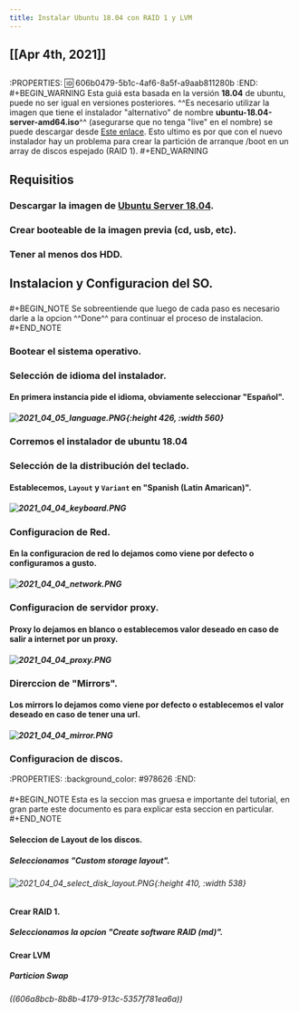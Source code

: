 ```yaml
---
title: Instalar Ubuntu 18.04 con RAID 1 y LVM
---
```


## [[Apr 4th, 2021]]
## 
:PROPERTIES:
:id: 606b0479-5b1c-4af6-8a5f-a9aab811280b
:END:
#+BEGIN_WARNING
Esta guiá esta basada en la versión **18.04** de ubuntu, puede no ser igual en versiones posteriores. ^^Es necesario utilizar la imagen que tiene el instalador "alternativo" de nombre **ubuntu-18.04-server-amd64.iso**^^ (asegurarse que no tenga "live" en el nombre) se puede descargar desde [Este enlace]( http://old-releases.ubuntu.com/releases/bionic/). Esto ultimo es por que con el nuevo instalador hay un problema para crear la partición de arranque /boot en un array de discos espejado (RAID 1).
#+END_WARNING
## Requisitios
### Descargar la imagen de [Ubuntu Server 18.04](https://releases.ubuntu.com/18.04/).
### Crear booteable de la imagen previa (cd, usb, etc).
### Tener al menos dos HDD.
## Instalacion y Configuracion del SO.
### 
#+BEGIN_NOTE
Se sobreentiende que luego de cada paso es necesario darle a la opcion ^^Done^^ para continuar el proceso de instalacion.
#+END_NOTE
### Bootear el sistema operativo.
### Selección de idioma del instalador.
#### En primera instancia pide el idioma, obviamente seleccionar "**Español**".
##### ![2021_04_05_language.PNG](https://cdn.logseq.com/%2F27628fff-82be-419a-b971-1869717d9bad026b3fda-ad3b-499e-8248-6659fe7366392021_04_05_language.PNG?Expires=4771228572&Signature=UKue7feTjlCfnjOigPicwWibz13RQe7Bg0-HrTBAQp56StsnnUVTGxLMFUcRDdiT9xTayLing0nAK8L4oycf6kEmekojdxSa7e5QPaVHkO8A-78R7uQfAJGt2KPnUb7Vz7V0k589S2tc1S4NhRHgmYCUyyPq9hNtp~Mlznr2uz4~-RM9RLirzDTK4ZhBhfNCUAd-~NI8ceFZZS~lHS5Z2SjB7D5sMKVS0rNcY5ULb12z8sB-5J5Yzr7cIsQTdvsjvRrbpBGgHaJ8caWQlSu2Rqio27TMSxKEUz1aCmv0URqW4BsjWH0L4seIww1qggiJLjrEwoukC7ykG3Ykic6srw__&Key-Pair-Id=APKAJE5CCD6X7MP6PTEA){:height 426, :width 560}
### Corremos el instalador de ubuntu 18.04
####
### Selección de la distribución del teclado.
#### Establecemos, `Layout` y `Variant` en "**Spanish (Latin Amarican)**".
##### ![2021_04_04_keyboard.PNG](https://cdn.logseq.com/%2F27628fff-82be-419a-b971-1869717d9badff858b2f-e09a-4191-88e0-f55b8ac024442021_04_04_keyboard.PNG?Expires=4771159462&Signature=AfTZLfpgL4AQfOo4cTpGieW4n8VYHKgWDAvidNEyBbSj-DzPnXb~bcg4MuM1stNH48S~YJEaPnojHZGPDjR-RxUX~d~ae5FYtF52xTKYduKREYlxcSYmnhueaxXUpkKEGMe4O69upehl4rIhA8WsB8xmO2fpfaZkqLblrBHSnn0g5qEeiuA2O19VVHUJemhr1CTQvCJ-ci5g92myXveXpZOb6O6D8LfHU-EhJwI-5Z90yqJXA4QvHCHYR6QvOqjrQWR570OO3rGtjtw8Qujp9LllBfx5cRFJbQfcaprd5vaf3Okj3NY40LsLEKg284OuluRQv3NCo0NigxW78biV-w__&Key-Pair-Id=APKAJE5CCD6X7MP6PTEA)
### Configuracion de Red.
#### En la configuracion de red lo dejamos como viene por defecto o configuramos a gusto.
##### ![2021_04_04_network.PNG](https://cdn.logseq.com/%2F27628fff-82be-419a-b971-1869717d9bad5cf31aa6-340c-4548-98f6-f33b7b83c5c22021_04_04_network.PNG?Expires=4771159399&Signature=B1evsEcjT2J1dK7KblB9pOozMK3CDVKP1vTSMkBZEVWmIMZEkmTnNoMP9UUgPfrtDTYYhWPYi5CwQEMmUD93s087UawKinyojkk8u02WL-utYU80QHnDY-N32TlQ9~erGfoi7pk~M032ddiJyARtBtDDuq~26dfqHM~SiuFVWD3Sgh-Yf9kVmv55ZGIFN8QSyaBDMjrqRcwCgRy65UftWE-8zvgczOwA0D4vrDEPMAqVzy~rLKBtNYxBwa~~8h2GazoLP-0dWqEm9EYyPedheEj5XjWgwBwtrDepBQT2cHO4JqnXFF-K4TyLvHfbrJgoEhDlUTwC~UMbU0LoDJQSkg__&Key-Pair-Id=APKAJE5CCD6X7MP6PTEA)
### Configuracion de servidor proxy.
#### Proxy lo dejamos en blanco o establecemos valor deseado en caso de salir a internet por un proxy.
##### ![2021_04_04_proxy.PNG](https://cdn.logseq.com/%2F27628fff-82be-419a-b971-1869717d9bad33fc5316-1075-4434-81b8-573122fcfeeb2021_04_04_proxy.PNG?Expires=4771159312&Signature=goESOnr7LI6JxtXG8fA7PFqj4Jgu2OZ47lMiJIPTzHWNJ6692RdpuNShyuukpWO2JNdQR49qdJDfW3eGiSZnuy3eVmscE5nsGCGpvYPbMghT~n7JSZgyyuJqRJzRrrhIkg9kUTy0tmunyhOzKE7cUAvkccIAqJ7gq8diqqG0gRH-g~miRksOpPRv6HLq-B2hYq3d4yU-5U-ec5thp9p20bM5zs40aAmfpB3myEZKvJB~hBLo0Nx0cclTXRt7ENWDxRnbg49ABtMeC0E0oi2QnTSzutuVIH2A2aBoncZ-e53oD8-hLr1uWQhHRTyHvQCb-WDEG4vsel~qcIKxrb9Fnw__&Key-Pair-Id=APKAJE5CCD6X7MP6PTEA)
### Direrccion de "Mirrors".
#### Los mirrors lo dejamos como viene por defecto o establecemos el valor deseado en caso de tener una url.
##### ![2021_04_04_mirror.PNG](https://cdn.logseq.com/%2F27628fff-82be-419a-b971-1869717d9bad5272e331-5f3c-475e-841f-b1936cb994a32021_04_04_mirror.PNG?Expires=4771158727&Signature=GUQ68JyEKwHnnAKnSSlUhu08upPuRMQHgSk1DmMsgdhno6unECqPlb2aBR4w~22wrvb7aIFnNhfrWadYVo3aKaPzwWo6YgXkFdrXaOZdQ7PgXvJ1CxgjYL8aOLjfj1LdpAeTHlfHkI1msas~zgqZl8mKd3BJL8To5hK8m8hzVYIqC2Qw-VROhtbksUz-ByfZ-cSCX9fWGo8Z9xGgkDycAeFz4c6RMJRGHJpLdNv-H9aEb3UNFD7PG972WBIQNAQn~CYoY-i1d1gxjt-It9TMJsajL-UAigpWccyd~D3PtQ3lkRGGoNiN877DInXDNq03wXlI~JgGl43kDa3hZSdk0A__&Key-Pair-Id=APKAJE5CCD6X7MP6PTEA)
### Configuracion de discos.
:PROPERTIES:
:background_color: #978626
:END:
#### 
#+BEGIN_NOTE
Esta es la seccion mas gruesa e importante del tutorial, en gran parte este documento es para explicar esta seccion en particular.
#+END_NOTE
#### Seleccion de Layout de los discos.
##### Seleccionamos "**Custom storage layout**".
###### ![2021_04_04_select_disk_layout.PNG](https://cdn.logseq.com/%2F27628fff-82be-419a-b971-1869717d9bad73025c79-55c5-48d6-bf62-52fda30ba0442021_04_04_select_disk_layout.PNG?Expires=4771158135&Signature=SiZTMAHIQiCoZ7b3MYwHM8UEGNXPqt58QT1mM0XBvvghDDaf1wUyFckhsMnol2LLehP4i1VO5X63bTsKRs~VQtBzbkczpu1xeX7fn5lUmsb6GpclQ6z~ghfSKOU4E~H3xHKYtRyjtCfpzZbYndNb7MI2ugrZzu6Tge6vFTHP2fMhi1Qn96z8JTkrCNbj~p3EMEi-HDDjvPczk~XHejijUAc08ToowPzq-jXy05bxw5bYP2vB3zKpohuHHoVYUmkUakd42lFPXORfe6yuiR07vCoKog5j1dJcpyC7SduQTx6e0oE6O0kh6C6ATFoV0Z6Q3a73B23gwjjSREwwaECvyw__&Key-Pair-Id=APKAJE5CCD6X7MP6PTEA){:height 410, :width 538}
#### Crear RAID 1.
##### Seleccionamos la opcion "**Create software RAID (md)**".
#### Crear LVM
##### Particion Swap
###### ((606a8bcb-8b8b-4179-913c-5357f781ea6a))
